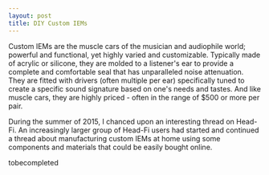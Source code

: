 ```yaml
---
layout: post
title: DIY Custom IEMs 
---
```


Custom IEMs are the muscle cars of the musician and audiophile world; powerful and functional, yet highly varied and customizable. Typically made of acrylic or silicone, they are molded to a listener's ear to provide a complete and comfortable seal that has unparalleled noise attenuation. They are fitted with drivers (often multiple per ear) specifically tuned to create a specific sound signature based on one's needs and tastes. And like muscle cars, they are highly priced - often in the range of $500 or more per pair. 

During the summer of 2015, I chanced upon an interesting thread on Head-Fi. An increasingly larger group of Head-Fi users had started and continued a thread about manufacturing custom IEMs at home using some components and materials that could be easily bought online. 

<!--<center><img src="/images/hifiman-1.jpg" width="350"></center>-->

tobecompleted